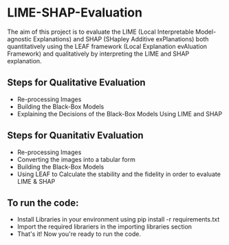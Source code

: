 # LIME-SHAP-Evaluation

The aim of this project is to evaluate the LIME (Local Interpretable Model-agnostic Explanations) and SHAP (SHapley Additive exPlanations) both quantitatively using the LEAF framework (Local Explanation evAluation Framework) and qualitatively by interpreting the LIME and SHAP explanation.

## Steps for Qualitative Evaluation
- Re-processing Images
- Building the Black-Box Models
- Explaining the Decisions of the Black-Box Models Using LIME and SHAP

## Steps for Quanitativ Evaluation
- Re-processing Images
- Converting the images into a tabular form
- Building the Black-Box Models
- Using LEAF to Calculate the stability and the fidelity in order to evaluate LIME & SHAP
  
## To run the code: 
- Install Libraries in your environment using pip install -r requirements.txt
- Import the required librariers in the importing libraries section
- That's it! Now you're ready to run the code.
 





